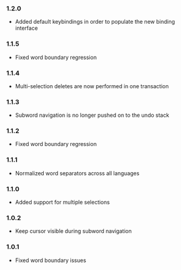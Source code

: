 ### 1.2.0
* Added default keybindings in order to populate the new binding interface

### 1.1.5
* Fixed word boundary regression

### 1.1.4
* Multi-selection deletes are now performed in one transaction

### 1.1.3
* Subword navigation is no longer pushed on to the undo stack

### 1.1.2
* Fixed word boundary regression

### 1.1.1
* Normalized word separators across all languages

### 1.1.0
* Added support for multiple selections

### 1.0.2
* Keep cursor visible during subword navigation

### 1.0.1
* Fixed word boundary issues
